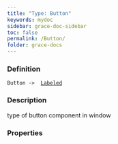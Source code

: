 ```yaml
---
title: "Type: Button"
keywords: mydoc
sidebar: grace-doc-sidebar
toc: false
permalink: /Button/
folder: grace-docs
---
```


### Definition
`Button ->  `[`Labeled`](/grace-documentation/Labeled)
### Description
type of button component in window

### Properties
